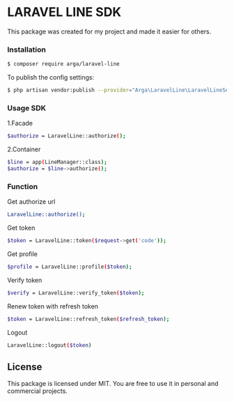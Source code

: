 # LARAVEL LINE SDK

This package was created for my project and made it easier for others.

### Installation
``` bash
$ composer require arga/laravel-line
```

To publish the config settings:
``` bash
$ php artisan vendor:publish --provider="Arga\LaravelLine\LaravelLineServiceProvider"
```

### Usage SDK

1.Facade
``` bash
$authorize = LaravelLine::authorize();
```

2.Container
``` bash
$line = app(LineManager::class);
$authorize = $line->authorize();
```

### Function

Get authorize url
``` bash
LaravelLine::authorize();
```

Get token
``` bash
$token = LaravelLine::token($request->get('code'));
```

Get profile
``` bash
$profile = LaravelLine::profile($token);
```

Verify token
``` bash
$verify = LaravelLine::verify_token($token);
```

Renew token with refresh token
``` bash
$token = LaravelLine::refresh_token($refresh_token);
```

Logout
``` bash
LaravelLine::logout($token)
```

## License

This package is licensed under MIT. You are free to use it in personal and commercial projects.
